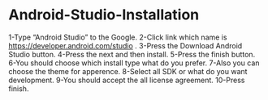# Android-Studio-Installation
1-Type “Android Studio” to the Google.
2-Click link which name is https://developer.android.com/studio .
3-Press the Download Android Studio button.
4-Press the next and then install.
5-Press the finish button.
6-You should choose which install type what do you prefer.
7-Also you can choose the theme for apperence.
8-Select all SDK or what do you want development.
9-You should accept the all license agreement.
10-Press finish.
